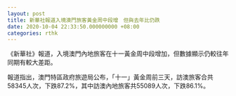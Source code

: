 ```yaml
---
layout: post
title: 新華社報道入境澳門旅客黃金周中段增　但與去年比仍跌
date: 2020-10-04 22:33:50.000000000 +08:00
categories: rthk
---
```


《新華社》報道，入境澳門內地旅客在十一黃金周中段增加，但數據顯示仍較往年同期有較大差距。

報道指出，澳門特區政府旅遊局公布，「十一」黃金周前三天，訪澳旅客合共58345人次，下跌87.2%，其中訪澳內地旅客共55089人次，下跌86.1%。
